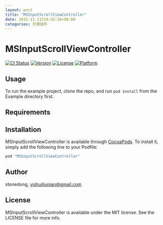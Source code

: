 ```yaml
---
layout: post
title: "MSInputScrollViewController"
date: 2015-11-11T19:42:20+08:00
categories: 开源组件
---
```



# MSInputScrollViewController

[![CI Status](http://img.shields.io/travis/stonedong/MSInputScrollViewController.svg?style=flat)](https://travis-ci.org/stonedong/MSInputScrollViewController)
[![Version](https://img.shields.io/cocoapods/v/MSInputScrollViewController.svg?style=flat)](http://cocoapods.org/pods/MSInputScrollViewController)
[![License](https://img.shields.io/cocoapods/l/MSInputScrollViewController.svg?style=flat)](http://cocoapods.org/pods/MSInputScrollViewController)
[![Platform](https://img.shields.io/cocoapods/p/MSInputScrollViewController.svg?style=flat)](http://cocoapods.org/pods/MSInputScrollViewController)

## Usage

To run the example project, clone the repo, and run `pod install` from the Example directory first.

## Requirements

## Installation

MSInputScrollViewController is available through [CocoaPods](http://cocoapods.org). To install
it, simply add the following line to your Podfile:

```ruby
pod "MSInputScrollViewController"
```

## Author

stonedong, yishuiliunian@gmail.com

## License

MSInputScrollViewController is available under the MIT license. See the LICENSE file for more info.
